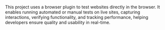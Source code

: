 This project uses a browser plugin to test websites directly in the browser. It enables running automated or manual tests on live sites, capturing interactions, verifying functionality, and tracking performance, helping developers ensure quality and usability in real-time.
